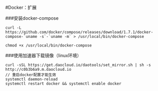 #Docker：扩展

###安装docker-compose
```
curl -L https://github.com/docker/compose/releases/download/1.7.1/docker-compose-`uname -s`-`uname -m` > /usr/local/bin/docker-compose

chmod +x /usr/local/bin/docker-compose
```

###使用加速器下载镜像（linux环境）
```
curl -sSL https://get.daocloud.io/daotools/set_mirror.sh | sh -s http://c0b3b6a9.m.daocloud.io
// 重启docker配置才能生效
systemctl daemon-reload
systemctl restart docker && systemctl enable docker
```
